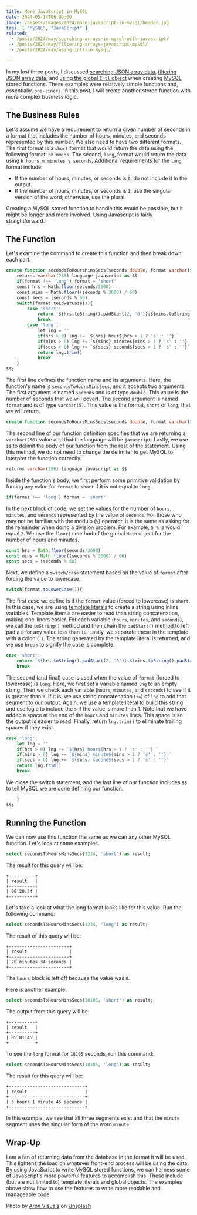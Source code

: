 ```yaml
---
title: More JavaScript in MySQL
date: 2024-05-14T06:00:00
image: /assets/images/2024/more-javascript-in-mysql/header.jpg
tags: [ "MySQL", "JavaScript" ]
related:
  - /posts/2024/may/searching-arrays-in-mysql-with-javascript/
  - /posts/2024/may/filtering-arrays-javascript-mysql/
  - /posts/2024/may/using-intl-in-mysql/

---
```


In my last three posts, I discussed [searching JSON array data](/posts/2024/may/searching-arrays-in-mysql-with-javascript/), [filtering JSON array data](/posts/2024/may/filtering-arrays-javascript-mysql/), and [using the global `Intl` object](/posts/2024/may/using-intl-in-mysql/) when creating [MySQL](https://www.mysql.com) stored functions. These examples were relatively simple functions and, essentially, `one-liners`. In this post, I will create another stored function with more complex business logic.

## The Business Rules

Let's assume we have a requirement to return a given number of seconds in a format that includes the number of hours, minutes, and seconds represented by this number. We also need to have two different formats. The first format is a `short` format that would return the data using the following format: `hh:mm:ss`. The second, `long`, format would return the data using `h hours m minutes s seconds`. Additional requirements for the `long` format include:

* If the number of hours, minutes, or seconds is `0`, do not include it in the output.
* If the number of hours, minutes, or seconds is `1`, use the singular version of the word; otherwise, use the plural.

Creating a MySQL stored function to handle this would be possible, but it might be longer and more involved. Using Javascript is fairly straightforward.

## The Function

Let's examine the command to create this function and then break down each part.

```sql
create function secondsToHoursMinsSecs(seconds double, format varchar(5))
    returns varchar(256) language javascript as $$
    if(format !== 'long') format = 'short'
    const hrs = Math.floor(seconds/3600)
    const mins = Math.floor((seconds % 3600) / 60)
    const secs = (seconds % 60)
    switch(format.toLowerCase()){
        case 'short':
            return `${hrs.toString().padStart(2, '0')}:${mins.toString().padStart(2, '0')}:${secs.toString().padStart(2, '0')}`
            break
        case 'long':
            let lng = ''
            if(hrs > 0) lng += `${hrs} hour${hrs > 1 ? 's' : ''} `
            if(mins > 0) lng += `${mins} minute${mins > 1 ? 's' : ''} `
            if(secs > 0) lng += `${secs} second${secs > 1 ? 's' : ''}`
            return lng.trim()
            break
    }
$$;
```

The first line defines the function name and its arguments. Here, the function's name is `secondsToHoursMinsSecs`, and it accepts two arguments. The first argument is named `seconds` and is of type `double`. This value is the number of seconds that we will covert. The second argument is named `format` and is of type `varchar(5)`. This value is the format, `short` or `long`, that we will return.

```sql
create function secondsToHoursMinsSecs(seconds double, format varchar(5))
```

The second line of our function definition specifies that we are returning a `varchar(256)` value and that the language will be `javascript`. Lastly, we use `$$` to delimit the body of our function from the rest of the statement. Using this method, we do not need to change the delimiter to get MySQL to interpret the function correctly.

```sql
returns varchar(256) language javascript as $$
```

Inside the function's body, we first perform some primitive validation by forcing any value for `format` to `short` if it is not equal to `long`.

```javascript
if(format !== 'long') format = 'short'
```

In the next block of code, we set the values for the number of `hours`, `minutes`, and `seconds` represented by the value of `seconds`. For those who may not be familiar with the modulo (`%`) operator, it is the same as asking for the remainder when doing a division problem. For example, `5 % 3` would equal `2`. We use the `floor()` method of the global `Math` object for the number of hours and minutes.

```javascript
const hrs = Math.floor(seconds/3600)
const mins = Math.floor((seconds % 3600) / 60)
const secs = (seconds % 60)
```

Next, we define a `switch/case` statement based on the value of `format` after forcing the value to lowercase.

```javascript
switch(format.toLowerCase()){
```

The first case we define is if the `format` value (forced to lowercase) is `short`. In this case, we are using [template literals](https://developer.mozilla.org/en-US/docs/Web/JavaScript/Reference/Template_literals) to create a string using inline variables. Template literals are easier to read than string concatenation, making one-liners easier. For each variable (`hours`, `minutes`, and `seconds`), we call the `toString()` method and then chain the `padStart()` method to left pad a `0` for any value less than `10`. Lastly, we separate these in the template with a colon (`:`). The string generated by the template literal is returned, and we use `break` to signify the case is complete.

```javascript
case 'short':
    return `${hrs.toString().padStart(2, '0')}:${mins.toString().padStart(2, '0')}:${secs.toString().padStart(2, '0')}`
    break
```

The second (and final) case is used when the value of `format` (forced to lowercase) is `long`. Here, we first set a variable named `lng` to an empty string. Then we check each variable (`hours`, `minutes`, and `seconds`) to see if it is greater than `0`. If it is, we use string concatenation (`+=`) of `lng` to add that segment to our output. Again, we use a template literal to build this string and use logic to include the `s` if the value is more than 1. Note that we have added a space at the end of the `hours` and `minutes` lines. This space is so the output is easier to read. Finally, return `lng.trim()` to eliminate trailing spaces if they exist.

```javascript
case 'long':
    let lng = ''
    if(hrs > 0) lng += `${hrs} hour${hrs > 1 ? 's' : ''} `
    if(mins > 0) lng += `${mins} minute${mins > 1 ? 's' : ''} `
    if(secs > 0) lng += `${secs} second${secs > 1 ? 's' : ''}`
    return lng.trim()
    break
```

We close the switch statement, and the last line of our function includes `$$` to tell MySQL we are done defining our function.

```sql
    }
$$;
```

## Running the Function

We can now use this function the same as we can any other MySQL function. Let's look at some examples.

```sql
select secondsToHoursMinsSecs(1234, 'short') as result;
```

The result for this query will be:

```text
+----------+
| result   |
+----------+
| 00:20:34 |
+----------+
```

Let's take a look at what the long format looks like for this value. Run the following command:

```sql
select secondsToHoursMinsSecs(1234, 'long') as result;
```

The result of this query will be:

```text
+-----------------------+
| result                |
+-----------------------+
| 20 minutes 34 seconds |
+-----------------------+
```

The `hours` block is left off because the value was `0`.

Here is another example.

```sql
select secondsToHoursMinsSecs(18105, 'short') as result;
```

The output from this query will be:

```text
+----------+
| result   |
+----------+
| 05:01:45 |
+----------+
```

To see the `long` format for `18105` seconds, run this command:

```sql
select secondsToHoursMinsSecs(18105, 'long') as result;
```

The result for this query will be:

```text
+-----------------------------+
| result                      |
+-----------------------------+
| 5 hours 1 minute 45 seconds |
+-----------------------------+
```

In this example, we see that all three segments exist and that the `minute` segment uses the singular form of the word `minute`.

## Wrap-Up

I am a fan of returning data from the database in the format it will be used. This lightens the load on whatever front-end process will be using the data. By using JavaScript to write MySQL stored functions, we can harness some of JavaScript's more powerful features to accomplish this. These include (but are not limited to) template literals and global objects. The examples above show how to use the features to write more readable and manageable code.

Photo by <a href="https://unsplash.com/@aronvisuals?utm_content=creditCopyText&utm_medium=referral&utm_source=unsplash">Aron Visuals</a> on <a href="https://unsplash.com/photos/selective-focus-photo-of-brown-and-blue-hourglass-on-stones-BXOXnQ26B7o?utm_content=creditCopyText&utm_medium=referral&utm_source=unsplash">Unsplash</a>
  